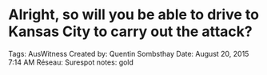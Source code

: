 # Alright, so will you be able to drive to Kansas City to carry out the attack?

Tags: AusWitness
Created by: Quentin Sombsthay
Date: August 20, 2015 7:14 AM
Réseau: Surespot
notes: gold